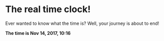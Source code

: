 # The real time clock!

Ever wanted to know what the time is? Well, your journey is about to end!

**The time is Nov 14, 2017, 10:16**